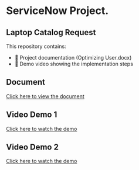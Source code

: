 # ServiceNow Project.
## Laptop Catalog Request

This repository contains:
- 📄 Project documentation (Optimizing User.docx)
- 🎥 Demo video showing the implementation steps

## Document
[Click here to view the document](https://github.com/Sivanesh0102/Laptop-Catalog/blob/main/Laptop%20Catalog.docx)

## Video Demo 1
[Click here to watch the demo](https://github.com/Sivanesh0102/Laptop-Catalog/blob/main/laptop%20catalog1.mp4)
## Video Demo 2
[Click here to watch the demo]()
